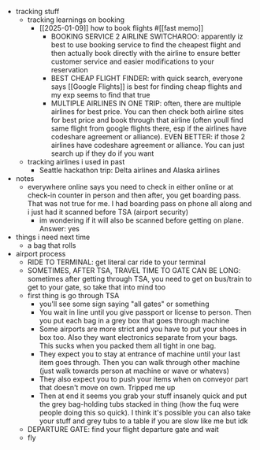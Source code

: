   * tracking stuff
    * tracking learnings on booking
      * [[2025-01-09]] how to book flights #[[fast memo]]
        * BOOKING SERVICE 2 AIRLINE SWITCHAROO: apparently iz best to use booking service to find the cheapest flight and then actually book directly with the airline to ensure better customer service and easier modifications to your reservation
        * BEST CHEAP FLIGHT FINDER: with quick search, everyone says [[Google Flights]] is best for finding cheap flights and my exp seems to find that true
        * MULTIPLE AIRLINES IN ONE TRIP: often, there are multiple airlines for best price. You can then check both airline sites for best price and book through that airline (often youll find same flight from google flights there, esp if the airlines have codeshare agreement or alliance). EVEN BETTER: if those 2 airlines have codeshare agreement or alliance. You can just search up if they do if you want
    * tracking airlines i used in past
      * Seattle hackathon trip: Delta airlines and Alaska airlines
  * notes
    * everywhere online says you need to check in either online or at check-in counter in person and then after, you get boarding pass. That was not true for me. I had boarding pass on phone all along and i just had it scanned before TSA (airport security)
      * im wondering if it will also be scanned before getting on plane. Answer: yes
  * things i need next time
    * a bag that rolls
  * airport process
    * RIDE TO TERMINAL: get literal car ride to your terminal
    * SOMETIMES, AFTER TSA, TRAVEL TIME TO GATE CAN BE LONG: sometimes after getting through TSA, you need to get on bus/train to get to your gate, so take that into mind too
    * first thing is go through TSA
      * you'll see some sign saying "all gates" or something
      * You wait in line until you give passport or license to person. Then you put each bag in a grey box that goes through machine
      * Some airports are more strict and you have to put your shoes in box too. Also they want electronics separate from your bags. This sucks when you packed them all tight in one bag.
      * They expect you to stay at entrance of machine until your last item goes through. Then you can walk through other machine (just walk towards person at machine or wave or whatevs)
      * They also expect you to push your items when on conveyor part that doesn't move on own. Tripped me up
      * Then at end it seems you grab your stuff insanely quick and put the grey bag-holding tubs stacked in thing (how the fuq were people doing this so quick). I think it's possible you can also take your stuff and grey tubs to a table if you are slow like me but idk
    * DEPARTURE GATE: find your flight departure gate and wait
    * fly

